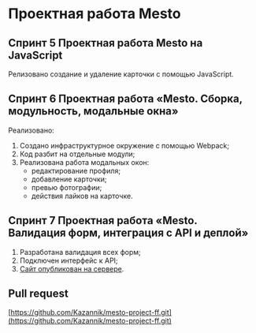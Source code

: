 # Проектная работа Mesto

## Спринт 5 Проектная работа Mesto на JavaScript

Релизовано создание и удаление карточки с помощью JavaScript.

## Спринт 6 Проектная работа «Mesto. Сборка, модульность, модальные окна»

Реализовано:

1. Создано инфраструктурное окружение с помощью Webpack;
2. Код разбит на отдельные модули;
3. Реализована работа модальных окон:
   - редактирование профиля;
   - добавление карточки;
   - превью фотографии;
   - действия лайков на карточке.

## Спринт 7 Проектная работа «Mesto. Валидация форм, интеграция с API и деплой»

1. Разработана валидация всех форм;
2. Подключен интерфейс к API;
3. [Сайт опубликован на сервере]().

## Pull request

[https://github.com/Kazannik/mesto-project-ff.git](https://github.com/Kazannik/mesto-project-ff.git)
